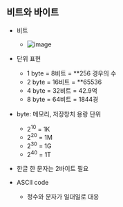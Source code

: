 ## 비트와 바이트
  * 비트
    - ![image](https://user-images.githubusercontent.com/98008421/166639796-b97ad01e-5d21-40e5-ae9b-3936d1f47b21.png)


  * 단위 표현
    - 1 byte = 8비트 = **256 경우의 수
    - 2 byte = 16비트 = **65536
    - 4 byte = 32비트 = 42.9억
    - 8 byte = 64비트 = 1844경
    
   * byte: 메모리, 저장창치 용랑 단위
     - 2<sup>10</sup> = 1K
     - 2<sup>20</sup> = 1M
     - 2<sup>30</sup> = 1G
     - 2<sup>40</sup> = 1T
   
   * 한글 한 문자는 2바이트 필요
   * ASCII code
     - 정수와 문자가 일대일로 대응
